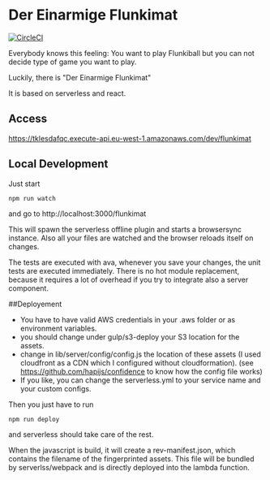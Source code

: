 # Der Einarmige Flunkimat
[![CircleCI](https://circleci.com/gh/just-kile/flunkimat/tree/master.svg?style=svg)](https://circleci.com/gh/just-kile/flunkimat/tree/master)

Everybody knows this feeling: You want to play Flunkiball but you can not decide type of game you want to play. 

Luckily, there is "Der Einarmige Flunkimat"

It is based on serverless and react.
 
## Access
https://tklesdafqc.execute-api.eu-west-1.amazonaws.com/dev/flunkimat


## Local Development
Just start 
```
npm run watch
```
and go to http://localhost:3000/flunkimat
 
This will spawn the serverless offline plugin and starts a browsersync instance.
Also all your files are watched and the browser reloads itself on changes.

The tests are executed with ava, whenever you save your changes, the unit tests are executed immediately.
There is no hot module replacement, because it requires a lot of overhead if you try to integrate also a server component.

##Deployement
* You have to have valid AWS credentials in your .aws folder or as environment variables.
* you should change under gulp/s3-deploy your S3 location for the assets.
* change in lib/server/config/config.js the location of these assets (I used cloudfront as a CDN which I configured without cloudformation). (see https://github.com/hapijs/confidence to know how the config file works)
* If you like, you can change the serverless.yml to your service name and your custom configs. 

Then you just have to run 
```
npm run deploy
```
and serverless should take care of the rest.

When the javascript is build, it will create a rev-manifest.json, which contains the filename of the fingerprinted assets. This file will be bundled by serverlss/webpack and is directly deployed into the lambda function.

